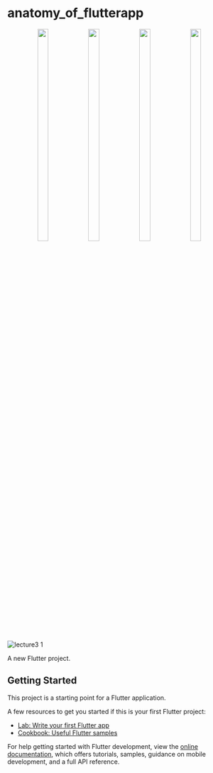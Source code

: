 # anatomy_of_flutterapp

<p align="center"> 
  <img src = "https://github.com/mayuuu05/anatomy_of_flutterapp/assets/149376263/fe8dbe92-c2a0-48c2-bba3-35f26fac98bf " width=22% height=35% >
  <img src = "https://github.com/mayuuu05/anatomy_of_flutterapp/assets/149376263/eec8fa64-8d1a-4d52-91ff-8ff24fdc189b " width=22% height=35% >
  <img src = "https://github.com/mayuuu05/anatomy_of_flutterapp/assets/149376263/213cad75-c332-4c59-b6d2-9a3d2885d5b5 " width=22% height=35% >
  <img src = "https://github.com/mayuuu05/anatomy_of_flutterapp/assets/149376263/76f307bf-ab94-4fcd-a485-936db11395d4 " width=22% height=35% >
</p>
  
![lecture3 1]()


A new Flutter project.

## Getting Started

This project is a starting point for a Flutter application.

A few resources to get you started if this is your first Flutter project:

- [Lab: Write your first Flutter app](https://docs.flutter.dev/get-started/codelab)
- [Cookbook: Useful Flutter samples](https://docs.flutter.dev/cookbook)

For help getting started with Flutter development, view the
[online documentation](https://docs.flutter.dev/), which offers tutorials,
samples, guidance on mobile development, and a full API reference.

